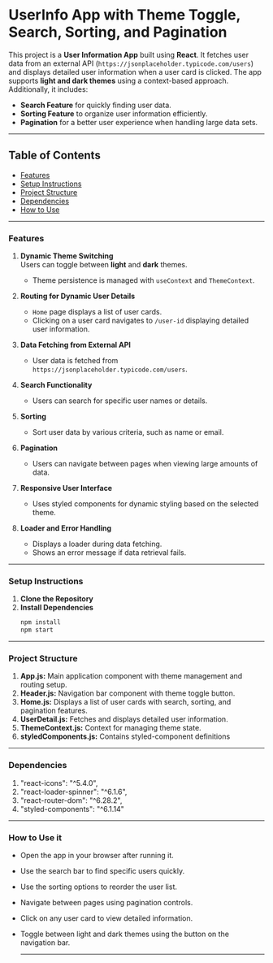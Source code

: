 # UserInfo App with Theme Toggle, Search, Sorting, and Pagination

This project is a **User Information App** built using **React**. It fetches user data from an external API (`https://jsonplaceholder.typicode.com/users`) and displays detailed user information when a user card is clicked. The app supports **light and dark themes** using a context-based approach. Additionally, it includes:  
- **Search Feature** for quickly finding user data.  
- **Sorting Feature** to organize user information efficiently.  
- **Pagination** for a better user experience when handling large data sets.

---

## **Table of Contents**
- [Features](#features)
- [Setup Instructions](#setup-instructions)
- [Project Structure](#project-structure)
- [Dependencies](#dependencies)
- [How to Use](#how-to-use)

---

### **Features**
1. **Dynamic Theme Switching**  
   Users can toggle between **light** and **dark** themes.
   - Theme persistence is managed with `useContext` and `ThemeContext`.

2. **Routing for Dynamic User Details**  
   - `Home` page displays a list of user cards.
   - Clicking on a user card navigates to `/user-id` displaying detailed user information.

3. **Data Fetching from External API**  
   - User data is fetched from `https://jsonplaceholder.typicode.com/users`.

4. **Search Functionality**  
   - Users can search for specific user names or details.

5. **Sorting**  
   - Sort user data by various criteria, such as name or email.

6. **Pagination**  
   - Users can navigate between pages when viewing large amounts of data.

7. **Responsive User Interface**  
   - Uses styled components for dynamic styling based on the selected theme.

8. **Loader and Error Handling**  
   - Displays a loader during data fetching.
   - Shows an error message if data retrieval fails.

---

### **Setup Instructions**

1. **Clone the Repository**  
2. **Install Dependencies**
   ```bash 
   npm install 
   npm start 
   ```
---

### **Project Structure**

1. **App.js:** Main application component with theme management and routing setup.
2. **Header.js:** Navigation bar component with theme toggle button.
3. **Home.js:** Displays a list of user cards with search, sorting, and pagination features.
4. **UserDetail.js:** Fetches and displays detailed user information.
5. **ThemeContext.js:** Context for managing theme state.
6. **styledComponents.js:** Contains styled-component definitions

---

### **Dependencies** 

1. "react-icons": "^5.4.0",
2. "react-loader-spinner": "^6.1.6",
3. "react-router-dom": "^6.28.2",
4. "styled-components": "^6.1.14"

---

### **How to Use it** 

- Open the app in your browser after running it.
- Use the search bar to find specific users quickly.
- Use the sorting options to reorder the user list.
- Navigate between pages using pagination controls.
- Click on any user card to view detailed information.
- Toggle between light and dark themes using the button on the navigation bar.

  ---
